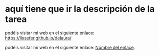 # aquí tiene que ir la descripción de la tarea

podéis visitar mi web en el siguiente enlace: https://llosefer.github.io/delaura/

podéis visitar mi web en el siguiente enlace: <a href="https://llosefer.github.io/delaura" target="_blank">Nombre del enlace</a>.

